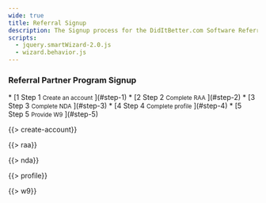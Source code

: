 ```yaml
---
wide: true
title: Referral Signup
description: The Signup process for the DidItBetter.com Software Referral Program starts here
scripts:
  - jquery.smartWizard-2.0.js 
  - wizard.behavior.js
---
```


### Referral Partner Program Signup

<div id="wizard" class="swMain" markdown="1">
* [<label class="stepNumber">1</label>
  <span class="stepDesc">
    Step 1  
    <small>Create an account</small>
  </span>](#step-1)
* [<label class="stepNumber">2</label>
  <span class="stepDesc">
    Step 2  
    <small>Complete RAA</small>
  </span>](#step-2)
* [<label class="stepNumber">3</label>
  <span class="stepDesc">
    Step 3  
    <small>Complete NDA</small>
  </span>](#step-3)
* [<label class="stepNumber">4</label>
  <span class="stepDesc">
    Step 4  
    <small>Complete profile</small>
  </span>](#step-4)
* [<label class="stepNumber">5</label>
  <span class="stepDesc">
    Step 5  
    <small>Provide W9</small>
  </span>](#step-5)

<div id="step-1" markdown="1">

{{> create-account}}

</div>
<div id="step-2" markdown="1">

{{> raa}}

</div>
<div id="step-3" markdown="1">

{{> nda}}

</div>
<div id="step-4" markdown="1">

{{> profile}}

</div>
<div id="step-5" markdown="1">

{{> w9}}

</div>
</div>


